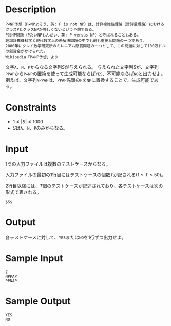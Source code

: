 # Description
```
P≠NP予想（P≠NPよそう、英: P is not NP）は、計算複雑性理論（計算量理論）におけるクラスPとクラスNPが等しくないという予想である。
P対NP問題（PたいNPもんだい、英: P versus NP）と呼ばれることもある。
理論計算機科学と現代数学上の未解決問題の中でも最も重要な問題の一つであり、
2000年にクレイ数学研究所のミレニアム懸賞問題の一つとして、この問題に対して100万ドルの懸賞金がかけられた。
Wikipedia「P≠NP予想」より
```

文字`A`、`N`、`P`からなる文字列$S$が与えられる。
与えられた文字列$S$が、文字列`PPAP`から`P=NP`の置換を使って生成可能ならば`YES`、不可能ならば`NO`と出力せよ。  
例えば、文字列`NPPAP`は、`PPAP`先頭の`P`を`NP`に置換することで、生成可能である。

# Constraints
 - $1 \leq |S| \leq 1000$  
 - $S$は`A`、`N`、`P`のみからなる。

# Input
1つの入力ファイルは複数のテストケースからなる。  

入力ファイルの最初の1行目にはテストケースの個数$T$が記される$(1 \leq T \leq 50)$。

2行目以降には、$T$個のテストケースが記述されており、各テストケースは次の形式で表される。
```
$S$
```
# Output
各テストケースに対して、`YES`または`NO`を1行ずつ出力せよ。

# Sample Input
```
2
NPPAP
PPNAP
```
# Sample Output
```
YES
NO
```

